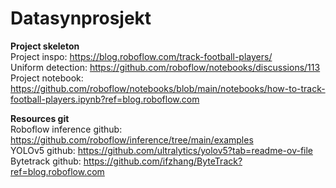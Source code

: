 # Datasynprosjekt

**Project skeleton**<br> 
Project inspo: https://blog.roboflow.com/track-football-players/ <br>
Uniform detection: https://github.com/roboflow/notebooks/discussions/113<br>
Project notebook: https://github.com/roboflow/notebooks/blob/main/notebooks/how-to-track-football-players.ipynb?ref=blog.roboflow.com<br>

**Resources git**<br>
Roboflow inference github: https://github.com/roboflow/inference/tree/main/examples<br>
YOLOv5 github: https://github.com/ultralytics/yolov5?tab=readme-ov-file<br>
Bytetrack github: https://github.com/ifzhang/ByteTrack?ref=blog.roboflow.com

